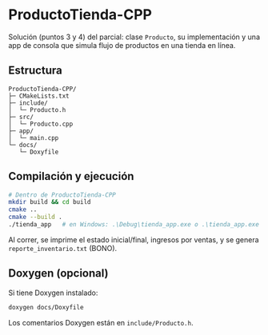 # ProductoTienda-CPP

Solución (puntos 3 y 4) del parcial: clase `Producto`, su implementación y una app de consola que simula flujo de productos en una tienda en línea.

## Estructura

```
ProductoTienda-CPP/
├─ CMakeLists.txt
├─ include/
│  └─ Producto.h
├─ src/
│  └─ Producto.cpp
├─ app/
│  └─ main.cpp
└─ docs/
   └─ Doxyfile
```

## Compilación y ejecución

```bash
# Dentro de ProductoTienda-CPP
mkdir build && cd build
cmake ..
cmake --build .
./tienda_app   # en Windows: .\Debug\tienda_app.exe o .\tienda_app.exe
```

Al correr, se imprime el estado inicial/final, ingresos por ventas, y se genera `reporte_inventario.txt` (BONO).

## Doxygen (opcional)

Si tiene Doxygen instalado:
```bash
doxygen docs/Doxyfile
```
Los comentarios Doxygen están en `include/Producto.h`.